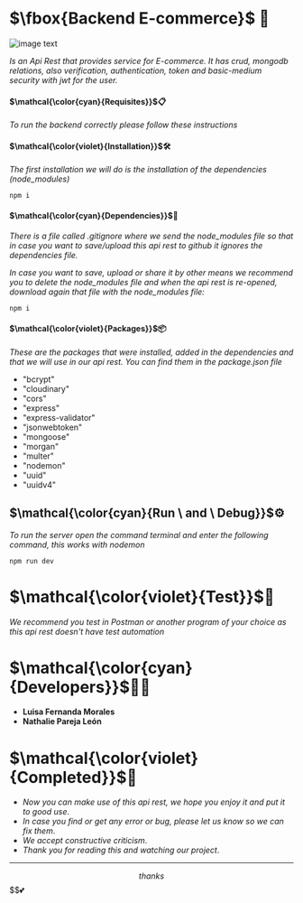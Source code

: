 # $\fbox{Backend E-commerce}$ 🛒
![image text](https://kinsta.com/es/wp-content/uploads/sites/8/2019/10/estadisticas-ecommerce-1024x512.png)

_Is an Api Rest that provides service for E-commerce. It has crud, mongodb relations, also verification, authentication, token and basic-medium security with jwt for the user._

#### $\mathcal{\color{cyan}{Requisites}}$📋

_To run the backend correctly please follow these instructions_

#### $\mathcal{\color{violet}{Installation}}$🛠️

_The first installation we will do is the installation of the dependencies (node_modules)_

```
npm i
```
#### $\mathcal{\color{cyan}{Dependencies}}$📁

_There is a file called .gitignore where we send the node_modules file so that in case you want to save/upload this api rest to github it ignores the dependencies file._

_In case you want to save, upload or share it by other means we recommend you to delete the node_modules file and when the api rest is re-opened, download again that file with the node_modules file:_

```
npm i
```

#### $\mathcal{\color{violet}{Packages}}$📦

_These are the packages that were installed, added in the dependencies and that we will use in our api rest. You can find them in the package.json file_

* "bcrypt"
* "cloudinary"
* "cors"
* "express"
* "express-validator"
* "jsonwebtoken"
* "mongoose"
* "morgan"
* "multer"
* "nodemon"
* "uuid"
* "uuidv4"

## $\mathcal{\color{cyan}{Run \ and \ Debug}}$⚙️

_To run the server open the command terminal and enter the following command, this works with nodemon_

```
npm run dev
```

# $\mathcal{\color{violet}{Test}}$🤖

_We recommend you test in Postman or another program of your choice as this api rest doesn't have test automation_

# $\mathcal{\color{cyan}{Developers}}$👩‍💻

* **Luisa Fernanda Morales** 
* **Nathalie Pareja León**

# $\mathcal{\color{violet}{Completed}}$🦾

* _Now you can make use of this api rest, we hope you enjoy it and put it to good use_.
* _In case you find or get any error or bug, please let us know so we can fix them_.
* _We accept constructive criticism_.
* _Thank you for reading this and watching our project_.

---
$$thanks$$
$$💕

